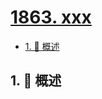 # [1863. xxx](https://github.com/Tdahuyou/TNotes.leetcode/tree/main/notes/1863.%20xxx)

<!-- region:toc -->

- [1. 📝 概述](#1--概述)

<!-- endregion:toc -->

## 1. 📝 概述
